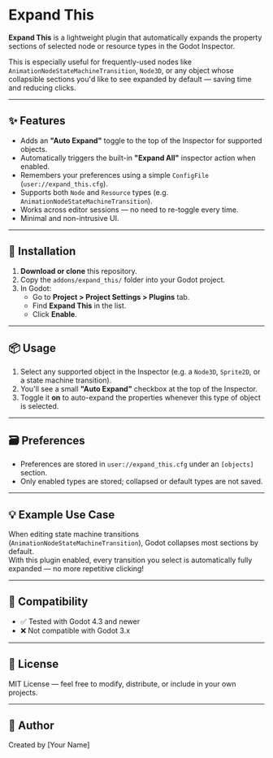 # Expand This

**Expand This** is a lightweight plugin that automatically expands the property sections of selected node or resource types in the Godot Inspector.

This is especially useful for frequently-used nodes like `AnimationNodeStateMachineTransition`, `Node3D`, or any object whose collapsible sections you'd like to see expanded by default — saving time and reducing clicks.

---

## ✨ Features

- Adds an **"Auto Expand"** toggle to the top of the Inspector for supported objects.
- Automatically triggers the built-in **"Expand All"** inspector action when enabled.
- Remembers your preferences using a simple `ConfigFile` (`user://expand_this.cfg`).
- Supports both `Node` and `Resource` types (e.g. `AnimationNodeStateMachineTransition`).
- Works across editor sessions — no need to re-toggle every time.
- Minimal and non-intrusive UI.

---

## 🔧 Installation

1. **Download or clone** this repository.
2. Copy the `addons/expand_this/` folder into your Godot project.
3. In Godot:
   - Go to **Project > Project Settings > Plugins** tab.
   - Find **Expand This** in the list.
   - Click **Enable**.

---

## 📦 Usage

1. Select any supported object in the Inspector (e.g. a `Node3D`, `Sprite2D`, or a state machine transition).
2. You'll see a small **"Auto Expand"** checkbox at the top of the Inspector.
3. Toggle it **on** to auto-expand the properties whenever this type of object is selected.

---

## 🗃️ Preferences

- Preferences are stored in `user://expand_this.cfg` under an `[objects]` section.
- Only enabled types are stored; collapsed or default types are not saved.

---

## 💡 Example Use Case

When editing state machine transitions (`AnimationNodeStateMachineTransition`), Godot collapses most sections by default.  
With this plugin enabled, every transition you select is automatically fully expanded — no more repetitive clicking!

---

## 🧪 Compatibility

- ✅ Tested with Godot 4.3 and newer
- ❌ Not compatible with Godot 3.x

---

## 📄 License

MIT License — feel free to modify, distribute, or include in your own projects.

---

## 🙋 Author

Created by [Your Name]  
